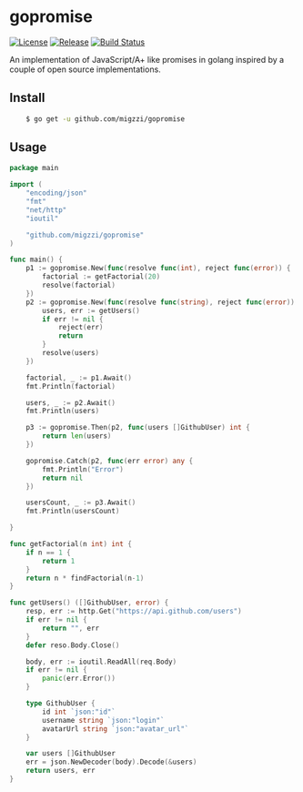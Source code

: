 # gopromise
[![License](https://img.shields.io/github/license/migzzi/gopromise)]()
[![Release](https://img.shields.io/github/v/release/migzzi/gopromise)](https://goreportcard.com/report/github.com/chebyrash/promise)
[![Build Status](https://img.shields.io/github/workflow/status/migzzi/gopromise/Test?label=tests)](https://github.com/chebyrash/promise/actions)


An implementation of JavaScript/A+ like promises in golang inspired by a couple of open source implementations.

## Install
```bash
    $ go get -u github.com/migzzi/gopromise
```

## Usage
```go
package main

import (
	"encoding/json"
	"fmt"
	"net/http"
    "ioutil"

	"github.com/migzzi/gopromise"
)

func main() {
	p1 := gopromise.New(func(resolve func(int), reject func(error)) {
		factorial := getFactorial(20)
		resolve(factorial)
	})
	p2 := gopromise.New(func(resolve func(string), reject func(error)) {
		users, err := getUsers()
		if err != nil {
			reject(err)
			return
		}
		resolve(users)
	})

	factorial, _ := p1.Await()
	fmt.Println(factorial)

	users, _ := p2.Await()
	fmt.Println(users)

    p3 := gopromise.Then(p2, func(users []GithubUser) int {
        return len(users)
    })

    gopromise.Catch(p2, func(err error) any {
        fmt.Println("Error")
        return nil
    })

    usersCount, _ := p3.Await()
	fmt.Println(usersCount)

}

func getFactorial(n int) int {
	if n == 1 {
		return 1
	}
	return n * findFactorial(n-1)
}

func getUsers() ([]GithubUser, error) {
	resp, err := http.Get("https://api.github.com/users")
	if err != nil {
		return "", err
	}
    defer reso.Body.Close()

    body, err := ioutil.ReadAll(req.Body)
    if err != nil {
        panic(err.Error())
    }

    type GithubUser {
        id int `json:"id"`
        username string `json:"login"`
        avatarUrl string `json:"avatar_url"`
    }

	var users []GithubUser
	err = json.NewDecoder(body).Decode(&users)
	return users, err
}
```